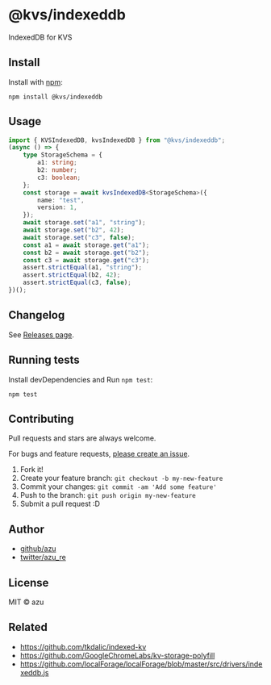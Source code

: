 # @kvs/indexeddb

IndexedDB for KVS

## Install

Install with [npm](https://www.npmjs.com/):

    npm install @kvs/indexeddb

## Usage

```ts
import { KVSIndexedDB, kvsIndexedDB } from "@kvs/indexeddb";
(async () => {
    type StorageSchema = {
        a1: string;
        b2: number;
        c3: boolean;
    };
    const storage = await kvsIndexedDB<StorageSchema>({
        name: "test",
        version: 1,
    });
    await storage.set("a1", "string");
    await storage.set("b2", 42);
    await storage.set("c3", false);
    const a1 = await storage.get("a1");
    const b2 = await storage.get("b2");
    const c3 = await storage.get("c3");
    assert.strictEqual(a1, "string");
    assert.strictEqual(b2, 42);
    assert.strictEqual(c3, false);
})();
```

## Changelog

See [Releases page](https://github.com/azu/kvs/releases).

## Running tests

Install devDependencies and Run `npm test`:

    npm test

## Contributing

Pull requests and stars are always welcome.

For bugs and feature requests, [please create an issue](https://github.com/azu/kvs/issues).

1. Fork it!
2. Create your feature branch: `git checkout -b my-new-feature`
3. Commit your changes: `git commit -am 'Add some feature'`
4. Push to the branch: `git push origin my-new-feature`
5. Submit a pull request :D

## Author

- [github/azu](https://github.com/azu)
- [twitter/azu_re](https://twitter.com/azu_re)

## License

MIT © azu

## Related

- https://github.com/tkdalic/indexed-kv
- https://github.com/GoogleChromeLabs/kv-storage-polyfill
- https://github.com/localForage/localForage/blob/master/src/drivers/indexeddb.js

